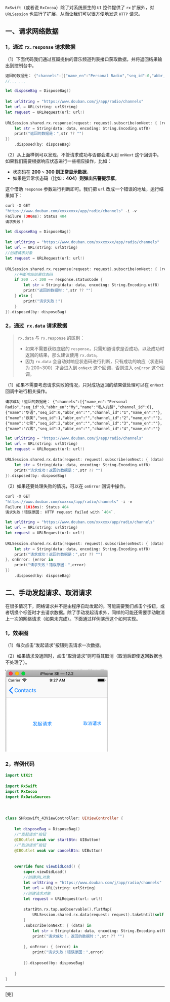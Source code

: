 `RxSwift`（或者说 `RxCocoa`）除了对系统原生的 `UI` 控件提供了 `rx` 扩展外，对 `URLSession` 也进行了扩展，从而让我们可以很方便地发送 `HTTP` 请求。

## 一、请求网络数据
### 1，通过 `rx.response` 请求数据
（1）下面代码我们通过豆瓣提供的音乐频道列表接口获取数据，并将返回结果输出到控制台中。

```swift
返回的数据是： {"channels":[{"name_en":"Personal Radio","seq_id":0,"abbr_en":"My","name":"私人兆赫","channel_id":0},{"name":"华语","seq_id":0,"abbr_en":"","channel_id":"1","name_en":""},{"name":"欧美","seq_id":1,"abbr_en":"","channel_id":"2","name_en":""},{"name":"七零","seq_id":2,"abbr_en":"","channel_id":"3","name_en":""},{"name":"八零","seq_id":3,"abbr_en":"","channel_id":"4","name_en":""},{"name":"九零","seq_id":4,"abbr_en":"","channel_id":"5","name_en":""},
//... ...
```

```swift
let disposeBag = DisposeBag()

let urlString = "https://www.douban.com/j/app/radio/channels"
let url = URL(string: urlString)
let request = URLRequest(url: url!)

URLSession.shared.rx.response(request: request).subscribe(onNext: { (response: HTTPURLResponse, data: Data) in
    let str = String(data: data, encoding: String.Encoding.utf8)
    print("返回的数据是：",str ?? "")
})
    .disposed(by: disposeBag)
```
（2）从上面样例可以发现，不管请求成功与否都会进入到 `onNext` 这个回调中。如果我们需要根据响应状态进行一些相应操作，比如：


* 状态码在 **200 ~ 300 则正常显示数据**。
* 如果是异常状态码（比如：**404）则弹出告警提示框**。

这个借助 `response` 参数进行判断即可。我们把 `url` 改成一个错误的地址，运行结果如下：

```swift
curl -X GET 
"https://www.douban.com/xxxxxxxx/app/radio/channels" -i -v
Failure (306ms): Status 404
请求失败！
```

```swift
let disposeBag = DisposeBag()

let urlString = "https://www.douban.com/xxxxxxxx/app/radio/channels"
let url = URL(string: urlString)
//创建请求对象
let request = URLRequest(url: url!)

URLSession.shared.rx.response(request: request).subscribe(onNext: { (response, data) in
    //判断响应结果状态码
    if 200 ..< 300 ~= response.statusCode {
        let str = String(data: data, encoding: String.Encoding.utf8)
        print("返回的数据时：",str ?? "")
    } else {
        print("请求失败！")
    }
}).disposed(by: disposeBag)
```

### 2，通过` rx.data` 请求数据
> `rx.data` 与 `rx.response` 的区别：
>
> * 如果不需要获取底层的 `response`，只需知道请求是否成功，以及成功时返回的结果，那么建议使用 `rx.data`。
> * 因为 `rx.data` 会自动对响应状态码进行判断，只有成功的响应（状态码为 200~300）才会进入到 `onNext` 这个回调，否则进入 `onError` 这个回调。

（1）如果不需要考虑请求失败的情况，只对成功返回的结果做处理可以在 `onNext` 回调中进行相关操作。

```
请求成功！返回的数据是： {"channels":[{"name_en":"Personal Radio","seq_id":0,"abbr_en":"My","name":"私人兆赫","channel_id":0},{"name":"华语","seq_id":0,"abbr_en":"","channel_id":"1","name_en":""},{"name":"欧美","seq_id":1,"abbr_en":"","channel_id":"2","name_en":""},{"name":"七零","seq_id":2,"abbr_en":"","channel_id":"3","name_en":""},{"name":"八零","seq_id":3,"abbr_en":"","channel_id":"4","name_en":""}
```
```swift
let urlString = "https://www.douban.com/j/app/radio/channels"
let url = URL(string: urlString)
let request = URLRequest(url: url!)

URLSession.shared.rx.data(request: request).subscribe(onNext: { (data) in
    let str = String(data: data, encoding: String.Encoding.utf8)
    print("请求成功！返回的数据是：",str ?? "")
}).disposed(by: disposeBag)
```

（2）如果还要处理失败的情况，可以在 `onError` 回调中操作。
```swift
curl -X GET 
"https://www.douban.com/xxxxxx/app/radio/channels" -i -v
Failure (1818ms): Status 404
请求失败！错误原因： HTTP request failed with `404`.
```
```swift
let urlString = "https://www.douban.com/xxxxxx/app/radio/channels"
let url = URL(string: urlString)
let request = URLRequest(url: url!)

URLSession.shared.rx.data(request: request).subscribe(onNext: { (data) in
    let str = String(data: data, encoding: String.Encoding.utf8)
    print("请求成功！返回的数据是：",str ?? "")
}, onError: {error in
    print("请求失败！错误原因：",error)
})
    .disposed(by: disposeBag)
```
## 二、手动发起请求、取消请求
在很多情况下，网络请求并不是由程序自动发起的。可能需要我们点击个按钮，或者切换个标签时才去请求数据。除了手动发起请求外，同样的可能还需要手动取消上一次的网络请求（如果未完成）。下面通过样例演示这个如何实现。

### 1，效果图
（1）每次点击“发起请求”按钮则去请求一次数据。

（2）如果请求没返回时，点击“取消请求”则可将其取消（取消后即使返回数据也不处理了）。

![](https://raw.githubusercontent.com/univer2012/personal-document/master/Pictures/2019/Rxswift/Rx_43_1.png)

### 2，样例代码

```swift
import UIKit

import RxSwift
import RxCocoa
import RxDataSources



class SHRxswift_43ViewController: UIViewController {
    
    let disposeBag = DisposeBag()
    //"发起请求"按钮
    @IBOutlet weak var startBtn: UIButton!
    //“取消请求”按钮
    @IBOutlet weak var cancelBtn: UIButton!
    
    
    override func viewDidLoad() {
        super.viewDidLoad()
        //创建URL对象
        let urlString = "https://www.douban.com/j/app/radio/channels"
        let url = URL(string: urlString)
        //创建请求对象
        let request = URLRequest(url: url!)

        startBtn.rx.tap.asObservable().flatMap{
            URLSession.shared.rx.data(request: request).takeUntil(self.cancelBtn.rx.tap)
        }
        .subscribe(onNext: { (data) in
            let str = String(data: data, encoding: String.Encoding.utf8)
            print("请求成功！，返回的数据时：",str ?? "")
            
        }, onError: { (error) in
            print("请求失败！错误原因：",error)
            
        }).disposed(by: disposeBag)
        
    }
}
```

---
[完]